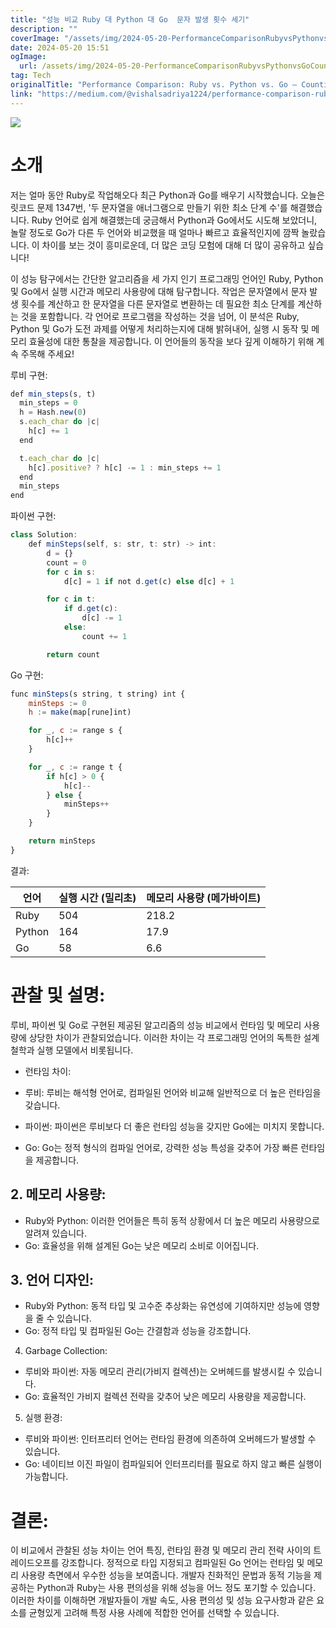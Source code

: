 ```yaml
---
title: "성능 비교 Ruby 대 Python 대 Go  문자 발생 횟수 세기"
description: ""
coverImage: "/assets/img/2024-05-20-PerformanceComparisonRubyvsPythonvsGoCountingCharacterOccurrences_0.png"
date: 2024-05-20 15:51
ogImage:
  url: /assets/img/2024-05-20-PerformanceComparisonRubyvsPythonvsGoCountingCharacterOccurrences_0.png
tag: Tech
originalTitle: "Performance Comparison: Ruby vs. Python vs. Go — Counting Character Occurrences"
link: "https://medium.com/@vishalsadriya1224/performance-comparison-ruby-vs-python-vs-go-counting-character-occurrences-e824b5918106"
---
```


<img src="/assets/img/2024-05-20-PerformanceComparisonRubyvsPythonvsGoCountingCharacterOccurrences_0.png" />

# 소개

저는 얼마 동안 Ruby로 작업해오다 최근 Python과 Go를 배우기 시작했습니다. 오늘은 릿코드 문제 1347번, '두 문자열을 애너그램으로 만들기 위한 최소 단계 수'를 해결했습니다. Ruby 언어로 쉽게 해결했는데 궁금해서 Python과 Go에서도 시도해 보았더니, 놀랄 정도로 Go가 다른 두 언어와 비교했을 때 얼마나 빠르고 효율적인지에 깜짝 놀랐습니다. 이 차이를 보는 것이 흥미로운데, 더 많은 코딩 모험에 대해 더 많이 공유하고 싶습니다!

이 성능 탐구에서는 간단한 알고리즘을 세 가지 인기 프로그래밍 언어인 Ruby, Python 및 Go에서 실행 시간과 메모리 사용량에 대해 탐구합니다. 작업은 문자열에서 문자 발생 횟수를 계산하고 한 문자열을 다른 문자열로 변환하는 데 필요한 최소 단계를 계산하는 것을 포함합니다. 각 언어로 프로그램을 작성하는 것을 넘어, 이 분석은 Ruby, Python 및 Go가 도전 과제를 어떻게 처리하는지에 대해 밝혀내어, 실행 시 동작 및 메모리 효율성에 대한 통찰을 제공합니다. 이 언어들의 동작을 보다 깊게 이해하기 위해 계속 주목해 주세요!

<div class="content-ad"></div>

루비 구현:

```js
def min_steps(s, t)
  min_steps = 0
  h = Hash.new(0)
  s.each_char do |c|
    h[c] += 1
  end

  t.each_char do |c|
    h[c].positive? ? h[c] -= 1 : min_steps += 1
  end
  min_steps
end
```

파이썬 구현:

```js
class Solution:
    def minSteps(self, s: str, t: str) -> int:
        d = {}
        count = 0
        for c in s:
            d[c] = 1 if not d.get(c) else d[c] + 1

        for c in t:
            if d.get(c):
                d[c] -= 1
            else:
                count += 1

        return count
```

<div class="content-ad"></div>

Go 구현:

```js
func minSteps(s string, t string) int {
    minSteps := 0
    h := make(map[rune]int)

    for _, c := range s {
        h[c]++
    }

    for _, c := range t {
        if h[c] > 0 {
            h[c]--
        } else {
            minSteps++
        }
    }

    return minSteps
}
```

결과:

| 언어   | 실행 시간 (밀리초) | 메모리 사용량 (메가바이트) |
| ------ | ------------------ | -------------------------- |
| Ruby   | 504                | 218.2                      |
| Python | 164                | 17.9                       |
| Go     | 58                 | 6.6                        |

<div class="content-ad"></div>

# 관찰 및 설명:

루비, 파이썬 및 Go로 구현된 제공된 알고리즘의 성능 비교에서 런타임 및 메모리 사용량에 상당한 차이가 관찰되었습니다. 이러한 차이는 각 프로그래밍 언어의 독특한 설계 철학과 실행 모델에서 비롯됩니다.

- 런타임 차이:

- 루비: 루비는 해석형 언어로, 컴파일된 언어와 비교해 일반적으로 더 높은 런타임을 갖습니다.
- 파이썬: 파이썬은 루비보다 더 좋은 런타임 성능을 갖지만 Go에는 미치지 못합니다.
- Go: Go는 정적 형식의 컴파일 언어로, 강력한 성능 특성을 갖추어 가장 빠른 런타임을 제공합니다.

<div class="content-ad"></div>

## 2. 메모리 사용량:

- Ruby와 Python: 이러한 언어들은 특히 동적 상황에서 더 높은 메모리 사용량으로 알려져 있습니다.
- Go: 효율성을 위해 설계된 Go는 낮은 메모리 소비로 이어집니다.

## 3. 언어 디자인:

- Ruby와 Python: 동적 타입 및 고수준 추상화는 유연성에 기여하지만 성능에 영향을 줄 수 있습니다.
- Go: 정적 타입 및 컴파일된 Go는 간결함과 성능을 강조합니다.

<div class="content-ad"></div>

4. Garbage Collection:

- 루비와 파이썬: 자동 메모리 관리(가비지 컬렉션)는 오버헤드를 발생시킬 수 있습니다.
- Go: 효율적인 가비지 컬렉션 전략을 갖추어 낮은 메모리 사용량을 제공합니다.

5. 실행 환경:

- 루비와 파이썬: 인터프리터 언어는 런타임 환경에 의존하여 오버헤드가 발생할 수 있습니다.
- Go: 네이티브 이진 파일이 컴파일되어 인터프리터를 필요로 하지 않고 빠른 실행이 가능합니다.

<div class="content-ad"></div>

# 결론:

이 비교에서 관찰된 성능 차이는 언어 특징, 런타임 환경 및 메모리 관리 전략 사이의 트레이드오프를 강조합니다. 정적으로 타입 지정되고 컴파일된 Go 언어는 런타임 및 메모리 사용량 측면에서 우수한 성능을 보여줍니다. 개발자 친화적인 문법과 동적 기능을 제공하는 Python과 Ruby는 사용 편의성을 위해 성능을 어느 정도 포기할 수 있습니다. 이러한 차이를 이해하면 개발자들이 개발 속도, 사용 편의성 및 성능 요구사항과 같은 요소를 균형있게 고려해 특정 사용 사례에 적합한 언어를 선택할 수 있습니다.
